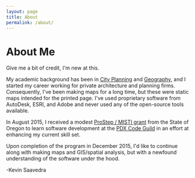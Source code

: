 ```yaml
---
layout: page
title: About
permalink: /about/
---
```


# About Me #
Give me a bit of credit, I'm new at this. 

My academic background has been in [City Planning][planning] and [Geography][geography], and I started my career working for private architecture and planning firms.  Consequently, I've
been making maps for a long time, but these were static maps intended for the printed
page. I've used proprietary software from AutoDesk, ESRI, and Adobe and never used
any of the open-source tools available.  

In August 2015, I received a modest [ProStep / MISTI grant](http://www.worksystems.org/our-expertise/securing-resources/prostep) from the State of Oregon to learn software development at the [PDX Code Guild](https://pdxcodeguild.com/) in an effort at enhancing my current
skill set.

Upon completion of the program in December 2015, I'd like to continue along with
making maps and GIS/spatial analysis, but with a newfound understanding of the
software under the hood. 

-Kevin Saavedra

[planning]: https://www.design.upenn.edu/city-regional-planning/graduate/work
[geography]: http://geography.berkeley.edu/